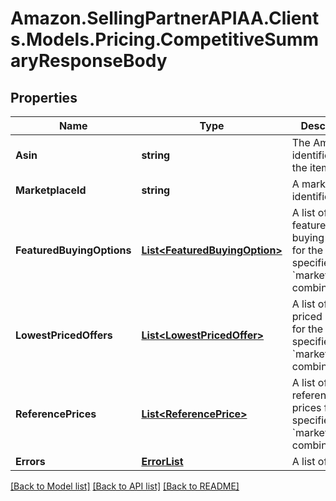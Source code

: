 # Amazon.SellingPartnerAPIAA.Clients.Models.Pricing.CompetitiveSummaryResponseBody
## Properties

Name | Type | Description | Notes
------------ | ------------- | ------------- | -------------
**Asin** | **string** | The Amazon identifier for the item. | 
**MarketplaceId** | **string** | A marketplace identifier. | 
**FeaturedBuyingOptions** | [**List&lt;FeaturedBuyingOption&gt;**](FeaturedBuyingOption.md) | A list of featured buying options for the specified ASIN &#x60;marketplaceId&#x60; combination. | [optional] 
**LowestPricedOffers** | [**List&lt;LowestPricedOffer&gt;**](LowestPricedOffer.md) | A list of lowest priced offers for the specified ASIN &#x60;marketplaceId&#x60; combination. | [optional] 
**ReferencePrices** | [**List&lt;ReferencePrice&gt;**](ReferencePrice.md) | A list of reference prices for the specified ASIN &#x60;marketplaceId&#x60; combination. | [optional] 
**Errors** | [**ErrorList**](ErrorList.md) | A list of errors | [optional] 

[[Back to Model list]](../README.md#documentation-for-models) [[Back to API list]](../README.md#documentation-for-api-endpoints) [[Back to README]](../README.md)

